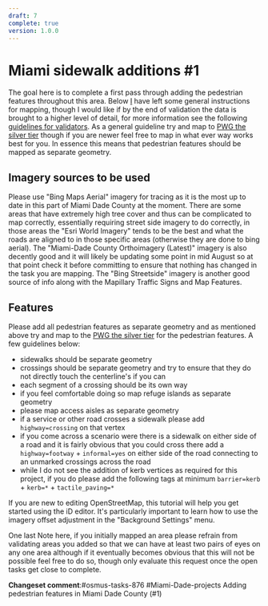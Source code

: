 ```yaml
---
draft: 7
complete: true
version: 1.0.0
---
```


# Miami sidewalk additions #1

The goal here is to complete a first pass through adding the pedestrian features throughout this area. Below [I](https://www.openstreetmap.org/user/Udarian) have left some general instructions for mapping, though I would like if by the end of validation the data is brought to a higher level of detail, for more information see the following [guidelines for validators](/tasking%20manager/pedestrian%20feature%20addition%201/instructions%20validators.md). As a general guideline try and map to [PWG the silver tier](https://wiki.openstreetmap.org/wiki/Foundation/Local_Chapters/United_States/Pedestrian_Working_Group/Schema) though if you are newer feel free to map in what ever way works best for you. In essence this means that pedestrian features should be mapped as separate geometry.

## Imagery sources to be used

Please use "Bing Maps Aerial" imagery for tracing as it is the most up to date in this part of Miami Dade County at the moment. There are some areas that have extremely high tree cover and thus can be complicated to map correctly, essentially requiring street side imagery to do correctly, in those areas the "Esri World Imagery" tends to be the best and what the roads are aligned to in those specific areas (otherwise they are done to bing aerial). The "Miami-Dade County Orthoimagery (Latest)" imagery is also decently good and it will likely be updating some point in mid August so at that point check it before committing to ensure that nothing has changed in the task you are mapping. The "Bing Streetside" imagery is another good source of info along with the Mapillary Traffic Signs and Map Features.

## Features

Please add all pedestrian features as separate geometry and as mentioned above try and map to  the [PWG the silver tier](https://wiki.openstreetmap.org/wiki/Foundation/Local_Chapters/United_States/Pedestrian_Working_Group/Schema) for the pedestrian features. A few guidelines below:

 - sidewalks should be separate geometry
 - crossings should be separate geometry and try to ensure that they do not directly touch the centerline's if you can
 - each segment of a crossing should be its own way
 - if you feel comfortable doing so map refuge islands as separate geometry
 - please map access aisles as separate geometry
 - if a service or other road crosses a sidewalk please add `highway=crossing` on that vertex
 - if you come across a scenario were there is a sidewalk on either side of a road and it is fairly obvious that you could cross there add a `highway=footway` + `informal=yes` on either side of the road connecting to an unmarked crossings across the road
 - while I do not see the addition of kerb vertices as required for this project, if you do please add the following tags at minimum `barrier=kerb` + `kerb=*` + `tactile_paving=*`

If you are new to editing OpenStreetMap, this tutorial will help you get started using the iD editor. It's particularly important to learn how to use the imagery offset adjustment in the "Background Settings" menu. 

One last Note here, if you initially mapped an area please refrain from validating areas you added so that we can have at least two pairs of eyes on any one area although if it eventually becomes obvious that this will not be possible feel free to do so, though only evaluate this request once the open tasks get close to complete. 

**Changeset comment**:#osmus-tasks-876 #Miami-Dade-projects Adding pedestrian features in Miami Dade County (#1)
